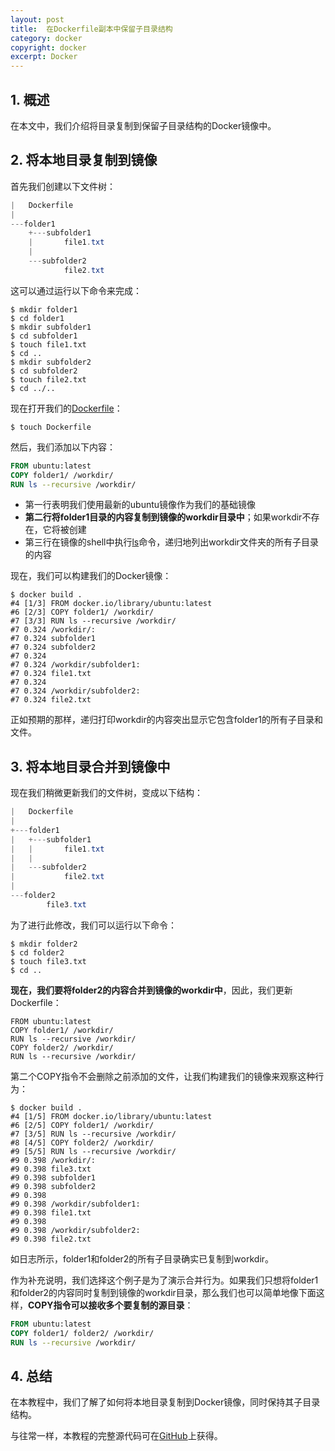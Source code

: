 ```yaml
---
layout: post
title:  在Dockerfile副本中保留子目录结构
category: docker
copyright: docker
excerpt: Docker
---
```


## 1. 概述

在本文中，我们介绍将目录复制到保留子目录结构的Docker镜像中。

## 2. 将本地目录复制到镜像

首先我们创建以下文件树：

```powershell
|   Dockerfile
|   
---folder1
    +---subfolder1
    |       file1.txt
    |       
    ---subfolder2
            file2.txt
```

这可以通过运行以下命令来完成：

```shell
$ mkdir folder1
$ cd folder1
$ mkdir subfolder1
$ cd subfolder1
$ touch file1.txt
$ cd ..
$ mkdir subfolder2
$ cd subfolder2
$ touch file2.txt
$ cd ../..
```

现在打开我们的[Dockerfile]()：

```shell
$ touch Dockerfile
```

然后，我们添加以下内容：

```dockerfile
FROM ubuntu:latest
COPY folder1/ /workdir/
RUN ls --recursive /workdir/
```

-   第一行表明我们使用最新的ubuntu镜像作为我们的基础镜像
-   **第二行将folder1目录的内容复制到镜像的workdir目录中**；如果workdir不存在，它将被创建
-   第三行在镜像的shell中执行[ls]()命令，递归地列出workdir文件夹的所有子目录的内容

现在，我们可以构建我们的Docker镜像：

```shell
$ docker build .
#4 [1/3] FROM docker.io/library/ubuntu:latest
#6 [2/3] COPY folder1/ /workdir/
#7 [3/3] RUN ls --recursive /workdir/
#7 0.324 /workdir/:
#7 0.324 subfolder1
#7 0.324 subfolder2
#7 0.324
#7 0.324 /workdir/subfolder1:
#7 0.324 file1.txt
#7 0.324
#7 0.324 /workdir/subfolder2:
#7 0.324 file2.txt
```

正如预期的那样，递归打印workdir的内容突出显示它包含folder1的所有子目录和文件。

## 3. 将本地目录合并到镜像中

现在我们稍微更新我们的文件树，变成以下结构：

```powershell
|   Dockerfile
|   
+---folder1
|   +---subfolder1
|   |       file1.txt
|   |       
|   ---subfolder2
|           file2.txt
|           
---folder2
        file3.txt
```

为了进行此修改，我们可以运行以下命令：

```shell
$ mkdir folder2
$ cd folder2
$ touch file3.txt
$ cd ..
```

**现在，我们要将folder2的内容合并到镜像的workdir中**，因此，我们更新Dockerfile：

```shell
FROM ubuntu:latest
COPY folder1/ /workdir/
RUN ls --recursive /workdir/
COPY folder2/ /workdir/
RUN ls --recursive /workdir/
```

第二个COPY指令不会删除之前添加的文件，让我们构建我们的镜像来观察这种行为：

```shell
$ docker build .
#4 [1/5] FROM docker.io/library/ubuntu:latest
#6 [2/5] COPY folder1/ /workdir/
#7 [3/5] RUN ls --recursive /workdir/
#8 [4/5] COPY folder2/ /workdir/
#9 [5/5] RUN ls --recursive /workdir/
#9 0.398 /workdir/:
#9 0.398 file3.txt
#9 0.398 subfolder1
#9 0.398 subfolder2
#9 0.398
#9 0.398 /workdir/subfolder1:
#9 0.398 file1.txt
#9 0.398
#9 0.398 /workdir/subfolder2:
#9 0.398 file2.txt
```

如日志所示，folder1和folder2的所有子目录确实已复制到workdir。

作为补充说明，我们选择这个例子是为了演示合并行为。如果我们只想将folder1和folder2的内容同时复制到镜像的workdir目录，那么我们也可以简单地像下面这样，**COPY指令可以接收多个要复制的源目录**：

```dockerfile
FROM ubuntu:latest
COPY folder1/ folder2/ /workdir/
RUN ls --recursive /workdir/
```

## 4. 总结

在本教程中，我们了解了如何将本地目录复制到Docker镜像，同时保持其子目录结构。

与往常一样，本教程的完整源代码可在[GitHub](https://github.com/tuyucheng7/taketoday-tutorial4j/tree/master/docker-modules)上获得。